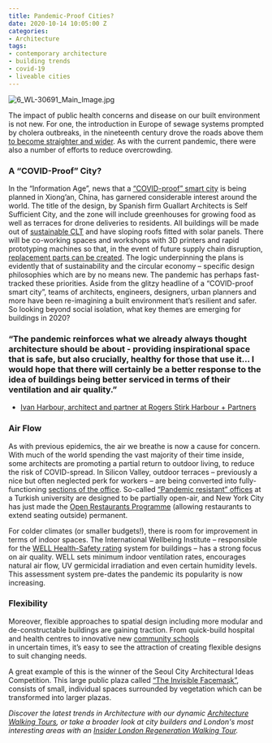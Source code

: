 ```yaml
---
title: Pandemic-Proof Cities?
date: 2020-10-14 10:05:00 Z
categories:
- Architecture
tags:
- contemporary architecture
- building trends
- covid-19
- liveable cities
---
```


![6_WL-30691_Main_Image.jpg](/uploads/6_WL-30691_Main_Image.jpg)

The impact of public health concerns and disease on our built environment is not new. For one, the introduction in Europe of sewage systems prompted by cholera outbreaks, in the nineteenth century drove the roads above them [to become straighter and wider](https://www.theguardian.com/artanddesign/2020/apr/13/smart-lifts-lonely-workers-no-towers-architecture-after-covid-19-coronavirus). As with the current pandemic, there were also a number of efforts to reduce overcrowding.

### A “COVID-Proof” City?
In the “Information Age”, news that a [“COVID-proof” smart city](https://www.insider.com/china-building-covid-proof-smart-city-designed-for-future-lockdowns-2020-9) is being planned in Xiong’an, China, has garnered considerable interest around the world. The title of the design, by Spanish firm Guallart Architects is Self Sufficient City, and the zone will include greenhouses for growing food as well as terraces for drone deliveries to residents. All buildings will be made out of [sustainable CLT](https://www.insiderlondon.com/blog/wood-in-architecture/) and have sloping roofs fitted with solar panels. There will be co-working spaces and workshops with 3D printers and rapid prototyping machines so that, in the event of future supply chain disruption, [replacement parts can be created](https://www.dezeen.com/2020/09/02/guallart-architects-self-sufficient-city-xiong-an-china-architecture/ ). The logic underpinning the plans is evidently that of sustainability and the circular economy – specific design philosophies which are by no means new. The pandemic has perhaps fast-tracked these priorities.
Aside from the glitzy headline of a “COVID-proof smart city”, teams of architects, engineers, designers, urban planners and more have been re-imagining a built environment that’s resilient and safer. So looking beyond social isolation, what key themes are emerging for buildings in 2020?

### “The pandemic reinforces what we already always thought architecture should be about - providing inspirational space that is safe, but also crucially, healthy for those that use it… I would hope that there will certainly be a better response to the idea of buildings being better serviced in terms of their ventilation and air quality.”
 -  [Ivan Harbour, architect and partner at Rogers Stirk Harbour + Partners](https://newseu.cgtn.com/news/2020-07-12/COVID-19-and-the-city-The-future-of-pandemic-proofed-buildings-RCqRHMSn72/index.html )

### Air Flow
As with previous epidemics, the air we breathe is now a cause for concern. With much of the world spending the vast majority of their time inside, some architects are promoting a partial return to outdoor living, to reduce the risk of COVID-spread. In Silicon Valley, outdoor terraces – previously a nice but often neglected perk for workers – are being converted into fully-functioning [sections of the office](https://www.archdaily.com/946114/post-covid-more-office-designs-include-permanent-outdoor-workspaces?ad_source=search&ad_medium=search_result_all ). So-called [“Pandemic resistant” offices](https://www.dezeen.com/2020/08/24/salon-alper-derinbogaz-ecotone-istanbul-university-architecture/
) at a Turkish university are designed to be partially open-air, and New York City has just made the [Open Restaurants Programme](https://www.dezeen.com/2020/09/29/open-restaurants-program-new-york-city-outdoor-dining-coronavirus/) (allowing restaurants to extend seating outside) permanent. 

For colder climates (or smaller budgets!), there is room for improvement in terms of indoor spaces. The International Wellbeing Institute – responsible for the [WELL Health-Safety rating](https://workinmind.org/2020/04/21/can-we-future-proof-buildings-against-viral-outbreaks/) system for buildings – has a strong focus on air quality. WELL sets minimum indoor ventilation rates, encourages natural air flow, UV germicidal irradiation and even certain humidity levels.  This assessment system pre-dates the pandemic its popularity is now increasing.

### Flexibility
Moreover, flexible approaches to spatial design including more modular and de-constructable buildings are gaining traction. From quick-build hospital and health centres to innovative new [community schools](https://www.archdaily.com/947828/som-designs-covid-responsive-pop-up-school?ad_source=search&ad_medium=search_result_all)  
in uncertain times, it’s easy to see the attraction of creating flexible designs to suit changing needs. 

A great example of this is the winner of the Seoul City Architectural Ideas Competition. This large public plaza called [“The Invisible Facemask”](https://www.archdaily.com/949088/seoul-city-architectural-ideas-competition-preparing-for-the-post-covid-19-era?utm_medium=email&utm_source=ArchDaily%20List&kth=1,925,684), consists of small, individual spaces surrounded by vegetation which can be transformed into larger plazas.

*Discover the latest trends in Architecture with our dynamic [Architecture Walking Tours](https://www.insiderlondon.com/london/educational-tours/modern-architecture-tour/), or take a broader look at city builders and London's most interesting areas with an [Insider London Regeneration Walking Tour](https://www.insiderlondon.com/london/educational-tours/kings-cross-regeneration/).*
